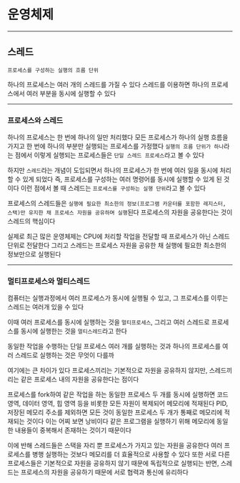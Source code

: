 # 운영체제
---
## 스레드
```
프로세스를 구성하는 실행의 흐름 단위
```
하나의 프로세스는 여러 개의 스레드를 가질 수 있다
스레드를 이용하면 하나의 프로세스에서 여러 부분을 동시에 실행할 수 있다

---
### 프로세스와 스레드
하나의 프로세스는 한 번에 하나의 일만 처리했다
모든 프로세스가 하나의 실행 흐름을 가지고 한 번에 하나의 부분만 실행되는 프로세스를 가정했다
`실행의 흐름 단위가 하나`라는 점에서 이렇게 실행되는 프로세스들은 `단일 스레드 프로세스`라고 볼 수 있다

하지만 `스레드`라는 개념이 도입되면서 하나의 프로세스가 한 번에 여러 일을 동시에 처리할 수 있게 되었다
즉, 프로세스를 구성하는 여러 명령어를 동시에 실행할 수 있게 된 것이다
이런 점에서 볼 때 스레드는 `프로세스를 구성하는 실행 단위`라고 볼 수 있다

프로세스의 스레드들은 `실행에 필요한 최소한의 정보(프로그램 카운터를 포함한 레지스터, 스택)만 유지한 채 프로세스 자원을 공유하며 실행`된다
프로세스의 자원을 공유한다는 것이 스레드의 핵심이다

실제로 최근 많은 운영체제는 CPU에 처리할 작업을 전달할 때 프로세스가 아닌 스레드 단위로 전달한다
그리고 스레드는 프로세스 자원을 공유한 채 실행에 필요한 최소한의 정보만으로 실행된다

---
### 멀티프로세스와 멀티스레드
컴퓨터는 실행과정에서 여러 프로세스가 동시에 실행될 수 있고, 그 프로세스를 이루는 스레드는 여러개 있을 수 있다

이때 여러 프로세스를 동시에 실행하는 것을 `멀티프로세스`, 그리고 여러 스레드로 프로세스를 동시에 실행한는 것을 `멀티스레드`라고 한다

동일한 작업을 수행하는 단일 프로세스 여러 개를 실행하는 것과 하나의 프로세스를 여러 스레드로 실행하는 것은 무엇이 다를까

여기에는 큰 차이가 있다
프로세스끼리는 기본적으로 자원을 공유하지 않지만, 스레드끼리는 같은 프로세스 내의 자원을 공유한다는 점이다

프로세스를 fork하여 같은 작업을 하는 동일한 프로세스 두 개를 동시에 실행하면 코드영역, 데이터 영역, 힙 영역 등을 비롯한 모든 자원이 복제되어 메모리에 적재된다
PID, 저장된 메모리 주소를 제외하면 모든 것이 동일한 프로세스 두 개가 통째로 메모리에 적재되는 것이다
이는 어찌 보면 낭비이다
같은 프로그램을 실행하기 위해 메모리에 동일한 내용들이 중복해서 존재하는 것이기 때문이다

이에 반해 스레드들은 스택을 자리 뿐 프로세스가 가지고 있는 자원을 공유한다
여러 프로세스를 병행 실행하는 것보다 메모리를 더 효율적으로 사용할 수 있다
또한 서로 다른 프로세스들은 기본적으로 자원을 공유하지 않기 때문에 독립적으로 실행되는 반면, 스레드는 프로세스의 자원을 공유하기 때문에 서로 협력과 통신에 유리하다
